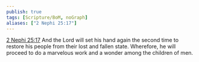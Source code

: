 ```yaml
---
publish: true
tags: [Scripture/BoM, noGraph]
aliases: ["2 Nephi 25:17"]
---
```

[2 Nephi 25:17](https://churchofjesuschrist.org/study/scriptures/bofm/2-ne/25?lang=eng&id=p17#p17) And the Lord will set his hand again the second time to restore his people from their lost and fallen state. Wherefore, he will proceed to do a marvelous work and a wonder among the children of men.
